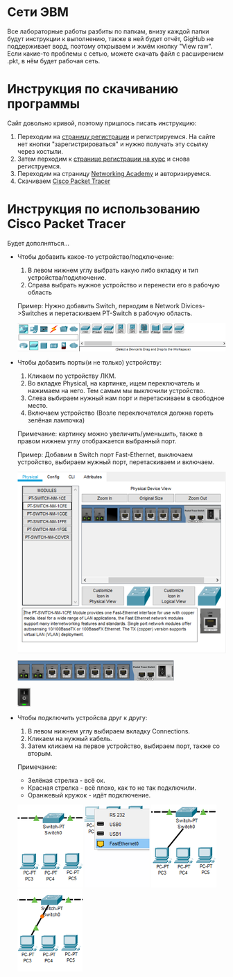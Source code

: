 # Сети ЭВМ
Все лабораторные работы разбиты по папкам, внизу каждой папки будут инструкции к выполнению, также в ней будет отчёт, GigHub не поддерживает ворд, поэтому открываем и жмём кнопку "View raw".
Если какие-то проблемы с сетью, можете скачать файл с расширением .pkt, в нём будет рабочая сеть.
# Инструкция по скачиванию программы 
Сайт довольно кривой, поэтому пришлось писать инструкцию:
1. Переходим на [страницу регистрации](https://identity.cisco.com/ui/tenants/global/v1.0/enrollment-ui) и регистрируемся.
На сайте нет кнопки "зарегистрироваться" и нужно получать эту ссылку через костыли.
2. Затем перходим к [странице регистрации на курс](https://www.netacad.com/portal/ru/self-enroll/m/5989) и снова региструемся.
3. Переходим на страницу [Networking Academy](https://www.netacad.com/ru) и авторизируемся.
4. Скачиваем [Cisco Packet Tracer](https://www.netacad.com/portal/resources/file/f89cbfc4-878c-40bc-8ba8-f1acc24957ec)

# Инструкция по использованию Cisco Packet Tracer
Будет дополняться...

* Чтобы добавить какое-то устройство/подключение:
    1. В левом нижнем углу выбрать какую либо вкладку и тип устройства/подключение.
    2. Справа выбрать нужное устройство и перенести его в рабочую область
    
    Пример:
    Нужно добавить Switсh, перходим в Network Divices->Switches и перетаскиваем PT-Switch в рабочую область.

    ![Divices](https://github.com/AlexHoz/MP-301/blob/master/Сети%20ЭВМ/Скриншоты/device.png)
* Чтобы добавить порты(и не только) устройству:
    1. Кликаем по устройству ЛКМ.
    2. Во вкладке Physical, на картинке, ищем переключатель и нажимаем на него. Тем самым мы выключили устройство.
    3. Слева выбираем нужный нам порт и перетаскиваем в свободное место.
    4. Включаем устройство (Возле переключателся должна гореть зелёная лампочка)

    Примечание: картинку можно увеличить/уменьшить, также в правом нижнем углу отображается выбранный порт.

    Пример: Добавим в Switсh порт Fast-Ethernet, выключаем устройство, выбираем нужный порт, перетаскиваем и включаем.

    ![Port_1](https://github.com/AlexHoz/MP-301/blob/master/Сети%20ЭВМ/Скриншоты/port_1.png)

    ![Port_2](https://github.com/AlexHoz/MP-301/blob/master/Сети%20ЭВМ/Скриншоты/port_2.png)
    
    ![Switch](https://github.com/AlexHoz/MP-301/blob/master/Сети%20ЭВМ/Скриншоты/switch.png)

* Чтобы подключить устройсва друг к другу:
    1. В левом нижнем углу выбираем вкладку Connections.
    2. Кликаем на нужный кабель.
    3. Затем кликаем на первое устройство, выбираем порт, также со вторым.
    
    Примечание:
    * Зелёная стрелка - всё ок.
    * Красная стрелка - всё плохо, как то не так подключили.
    * Оранжевый кружок - идёт подключение.

    ![connection_1](https://github.com/AlexHoz/MP-301/blob/master/Сети%20ЭВМ/Скриншоты/connection_1.png)
    ![connection_2](https://github.com/AlexHoz/MP-301/blob/master/Сети%20ЭВМ/Скриншоты/connection_2.png) 
    ![connection_3](https://github.com/AlexHoz/MP-301/blob/master/Сети%20ЭВМ/Скриншоты/connection_3.png) 
    ![connection_4](https://github.com/AlexHoz/MP-301/blob/master/Сети%20ЭВМ/Скриншоты/connection_4.png)
    